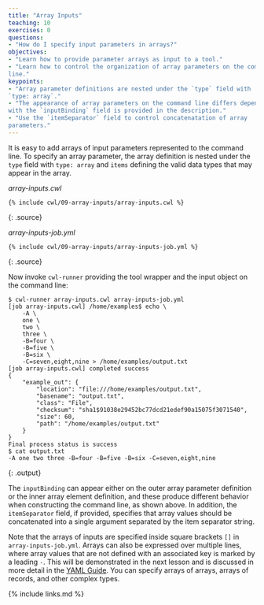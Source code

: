 ```yaml
---
title: "Array Inputs"
teaching: 10
exercises: 0
questions:
- "How do I specify input parameters in arrays?"
objectives:
- "Learn how to provide parameter arrays as input to a tool."
- "Learn how to control the organization of array parameters on the command
line."
keypoints:
- "Array parameter definitions are nested under the `type` field with
`type: array`."
- "The appearance of array parameters on the command line differs depending on
with the `inputBinding` field is provided in the description."
- "Use the `itemSeparator` field to control concatenatation of array
parameters."
---
```

It is easy to add arrays of input parameters represented to the command
line.  To specify an array parameter, the array definition is nested
under the `type` field with `type: array` and `items` defining the valid
data types that may appear in the array.

*array-inputs.cwl*

~~~
{% include cwl/09-array-inputs/array-inputs.cwl %}
~~~
{: .source}

*array-inputs-job.yml*

~~~
{% include cwl/09-array-inputs/array-inputs-job.yml %}
~~~
{: .source}

Now invoke `cwl-runner` providing the tool wrapper and the input object
on the command line:

~~~
$ cwl-runner array-inputs.cwl array-inputs-job.yml
[job array-inputs.cwl] /home/examples$ echo \
    -A \
    one \
    two \
    three \
    -B=four \
    -B=five \
    -B=six \
    -C=seven,eight,nine > /home/examples/output.txt
[job array-inputs.cwl] completed success
{
    "example_out": {
        "location": "file:///home/examples/output.txt",
        "basename": "output.txt",
        "class": "File",
        "checksum": "sha1$91038e29452bc77dcd21edef90a15075f3071540",
        "size": 60,
        "path": "/home/examples/output.txt"
    }
}
Final process status is success
$ cat output.txt
-A one two three -B=four -B=five -B=six -C=seven,eight,nine
~~~
{: .output}

The `inputBinding` can appear either on the outer array parameter definition
or the inner array element definition, and these produce different behavior when
constructing the command line, as shown above.
In addition, the `itemSeparator` field, if provided, specifies that array
values should be concatenated into a single argument separated by the item
separator string.

Note that the arrays of inputs are specified inside square brackets `[]` in `array-inputs-job.yml`. Arrays can also be expressed over multiple lines, where
array values that are not defined with an associated key is marked by a leading
`-`.
This will be demonstrated in the next lesson
and is discussed in more detail in the [YAML Guide](/yaml#arrays).
You can specify arrays of arrays, arrays of records, and other complex types.

{% include links.md %}

